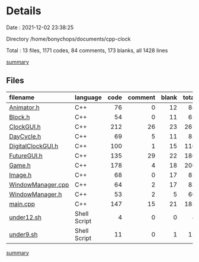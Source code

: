 # Details

Date : 2021-12-02 23:38:25

Directory /home/bonychops/documents/cpp-clock

Total : 13 files,  1171 codes, 84 comments, 173 blanks, all 1428 lines

[summary](results.md)

## Files
| filename | language | code | comment | blank | total |
| :--- | :--- | ---: | ---: | ---: | ---: |
| [Animator.h](/Animator.h) | C++ | 76 | 0 | 12 | 88 |
| [Block.h](/Block.h) | C++ | 54 | 0 | 11 | 65 |
| [ClockGUI.h](/ClockGUI.h) | C++ | 212 | 26 | 23 | 261 |
| [DayCycle.h](/DayCycle.h) | C++ | 69 | 5 | 11 | 85 |
| [DigitalClockGUI.h](/DigitalClockGUI.h) | C++ | 100 | 1 | 15 | 116 |
| [FutureGUI.h](/FutureGUI.h) | C++ | 135 | 29 | 22 | 186 |
| [Game.h](/Game.h) | C++ | 178 | 4 | 18 | 200 |
| [Image.h](/Image.h) | C++ | 68 | 0 | 17 | 85 |
| [WindowManager.cpp](/WindowManager.cpp) | C++ | 64 | 2 | 17 | 83 |
| [WindowManager.h](/WindowManager.h) | C++ | 53 | 2 | 5 | 60 |
| [main.cpp](/main.cpp) | C++ | 147 | 15 | 21 | 183 |
| [under12.sh](/under12.sh) | Shell Script | 4 | 0 | 0 | 4 |
| [under9.sh](/under9.sh) | Shell Script | 11 | 0 | 1 | 12 |

[summary](results.md)
